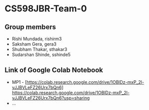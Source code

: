 # CS598JBR-Team-0

## Group members
- Rishi Mundada, rishirm3
- Saksham Gera, gera3 
- Shubham Thakar, sthakar3 
- Sudarshan Shinde, sshinde5

## Link of Google Colab Notebook
- MP1 - [https://colab.research.google.com/drive/1OBlDz-mxP_2l-vJJBVLeFZ26Urx7bQn6] https://colab.research.google.com/drive/1OBlDz-mxP_2l-vJJBVLeFZ26Urx7bQn6?usp=sharing
- ...
